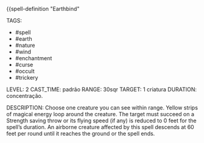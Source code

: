 {{spell-definition "Earthbind"

TAGS:
- #spell
- #earth
- #nature
- #wind
- #enchantment
- #curse
- #occult
- #trickery

LEVEL: 2
CAST_TIME: padrão
RANGE: 30sqr
TARGET: 1 criatura
DURATION: concentração.

DESCRIPTION:
Choose one creature you can see within range. Yellow strips of magical energy loop around the creature. The target must succeed on a Strength saving throw or its flying speed (if any) is reduced to 0 feet for the spell’s duration. An airborne creature affected by this spell descends at 60 feet per round until it reaches the ground or the spell ends.
